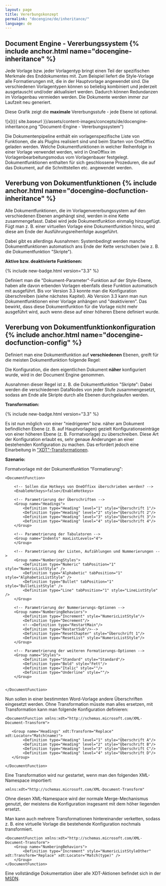 ```yaml
---
layout: page
title: Vererbungskonzept
permalink: "docengine/de/inheritance/"
language: de
---
```


## Document Engine - Vererbungssystem {% include anchor.html name="docengine-inheritance" %}

Jede Vorlage bzw. jeder Vorlagentyp bringt einen Teil der spezifischen Merkmale des Enddokumentes mit. Zum Beispiel liefert die Style-Vorlage alle Formatierungen mit, die in der Hauptvorlage angewendet sind. Die verschiedenen Vorlagentypen können so beliebig kombiniert und jederzeit ausgetauscht und/oder aktualisiert werden. Dadurch können Redundanzen im Vorlagenbau vermieden werden. Die Dokumente werden immer zur Laufzeit neu generiert.

Diese Grafik zeigt die __maximale__ Vererbungsstufe - jede Ebene ist optional.

![x]({{ site.baseurl }}/assets/content-images/concepts/de/docengine-inheritance.png "Document-Engine - Vererbungssystem")

Die Dokumentenpipeline enthält ein vorlagenspezifische Liste von Funktionen, die als PlugIns realisiert sind und beim Starten von OneOffixx geladen werden. Welche Dokumentfunktionen in welcher Reihenfolge in einer Vorlage verwendet werden, wird in OneOffixx im Vorlagenbearbeitungsmodus vom Vorlagenbauer festgelegt. Dokumentfunktionen enthalten für sich geschlossene Prozeduren, die auf das Dokument, auf die Schnittstellen etc. angewendet werden.

## Vererbung von Dokumentfunktionen {% include anchor.html name="docengine-docfunction-inheritance" %}

Alle Dokumentfunktionen, die im Vorlagenvererbungssystem auf den verschiedenen Ebenen angehängt sind, werden in eine Kette zusammengefasst. Dabei wird jede Dokumentfunktion einmalig hinzugefügt. Fügt man z. B. einer virtuellen Vorlage eine Dokumentfunktion hinzu, wird diese am Ende der Ausführungsreihenfolge ausgeführt.

Dabei gibt es allerdings Ausnahmen: Systembedingt werden manche Dokumentfunktionen automatisch ans Ende der Kette verschoben (wie z. B. die Dokumentfunktion "Skripte"). 

__Aktive bzw. deaktivierte Funktionen:__

{% include new-badge.html version="3.3" %} 

Definiert man die "Dokument-Parameter"-Funktion auf der Style-Ebene, haben alle davon erbenden Vorlagen ebenfalls diese Funktion automatisch mit ausgeführt. Bis vor Version 3.3 konnte man die Konfiguration überschreiben (siehe nächstes Kapitel). Ab Version 3.3 kann man nun Dokumentfunktionen einer Vorlage anhängen und "deaktivieren". Das bewirkt, dass diese Dokumentfunktion für die Vorlage nicht mehr ausgeführt wird, auch wenn diese auf einer höheren Ebene definiert wurde.

## Vererbung von Dokumentfunktionkonfiguration {% include anchor.html name="docengine-docfunction-config" %}

Definiert man eine Dokumentfunktion auf __verschiedenen__ Ebenen, greift für die meisten Dokumentfunktion folgende Regel:

Die Konfiguration, die dem eigentlichen Dokument __näher__ konfiguriert wurde, wird in der Document Engine genommen. 

Ausnahmen dieser Regel ist z. B. die Dokumentfunktion "Skripte": Dabei werden die verschiedenen DataNodes von jeder Stufe zusammengesetzt, sodass am Ende alle Skripte durch alle Ebenen durchgelaufen werden.

__Transformation:__ 

{% include new-badge.html version="3.3" %} 

Es ist nun möglich von einer "niedrigeren" bzw. näher am Dokument befindlichen Ebene (z. B. auf Hauptvorlagen) gezielt Konfigurationseinträge von einer höheren Ebene (z. B. Formatvorlage) zu überschreiben. Diese Art der Konfiguration erlaubt es, sehr genaue Änderungen an einer bestehenden Konfiguration zu machen. Das erfordert jedoch eine Einarbeitung in ["XDT"-Transformationen](https://msdn.microsoft.com/en-us/library/dd465326(v=vs.110).aspx).

__Szenario:__

Formatvorlage mit der Dokumentfunktion "Formatierung":

```
<DocumentFunction>

    <!-- Sollen die Hotkeys von OneOffixx überschrieben werden? -->
    <EnableHotkeys>false</EnableHotkeys>

    <!-- Parametrierung der Überschriften -->
    <Group name="Headings">
        <Definition type="Heading" level="1" style="Überschrift 1"/>
        <Definition type="Heading" level="2" style="Überschrift 2"/>
        <Definition type="Heading" level="3" style="Überschrift 3"/>
        <Definition type="Heading" level="4" style="Überschrift 4"/>
    </Group>

    <!-- Parametrierung der Tabulatoren -->
    <Group name="Indents" maxListLevels="4">
    </Group>

    <!-- Parametrierung der Listen, Aufzählungen und Nummerierungen -->
    <Group name="NumberingStyles">
        <Definition type="Numeric" tabPosition="1" style="NumericListStyle" />
        <Definition type="Alphabetic" tabPosition="1" style="AlphabeticListStyle" />
        <Definition type="Bullet" tabPosition="1" style="BulletListStyle" />
        <Definition type="Line" tabPosition="1" style="LineListStyle" />
    </Group>

    <!-- Parametrierung der Nummerierungs-Optionen -->
    <Group name="NumberingBehaviors">
        <Definition type="Increment" style="NumericListStyle"/>
        <Definition type="Decrement"/>
        <!--<Definition type="RestartMain"/>
        <Definition type="RestartSub"/>-->
        <Definition type="ResetChapter" style="Überschrift 1"/>
        <Definition type="ResetList" style="NumericListStyle"/>
    </Group>

    <!-- Parametrierung der weiteren Formatierungs-Optionen -->
    <Group name="Styles">
        <Definition type="Standard" style="Standard"/>
        <Definition type="Bold" style="Fett"/>
        <Definition type="Italic" style=""/>
        <Definition type="Underline" style=""/>
    </Group>

   
</DocumentFunction>
```


Nun sollen in einer bestimmten Word-Vorlage andere Überschriften eingesetzt werden. Ohne Transformation müsste man alles ersetzen, mit Transformation kann man folgende Konfiguration definieren:

```
<DocumentFunction xmlns:xdt="http://schemas.microsoft.com/XML-Document-Transform">
         
   <Group name="Headings" xdt:Transform="Replace" xdt:Locator="Match(name)">
        <Definition type="Heading" level="1" style="Überschrift A"/>
        <Definition type="Heading" level="2" style="Überschrift B"/>
        <Definition type="Heading" level="3" style="Überschrift C"/>
        <Definition type="Heading" level="4" style="Überschrift D"/>
   </Group>
     
</DocumentFunction>
```

Eine Transformation wird nur gestartet, wenn man den folgenden XML-Namespace importiert:

    xmlns:xdt="http://schemas.microsoft.com/XML-Document-Transform"

Ohne diesen XML-Namespace wird der normale Merge-Mechanismus genutzt, der meistens die Konfiguration insgesamt mit dem höher liegenden ersetzt.


Man kann auch mehrere Transformationen hintereinander verketten, sodass z. B. eine virtuelle Vorlage die bestehende Konfiguration nochmals transformiert.

```
<DocumentFunction xmlns:xdt="http://schemas.microsoft.com/XML-Document-Transform">
    <Group name="NumberingBehaviors">
        <Definition type="Increment" style="NumericListStyleOther" xdt:Transform="Replace" xdt:Locator="Match(type)" />
    </Group>   
</DocumentFunction>
```
Eine vollständige Dokumentation über alle XDT-Aktionen befindet sich in der [MSDN](https://msdn.microsoft.com/en-us/library/dd465326(v=vs.110).aspx).